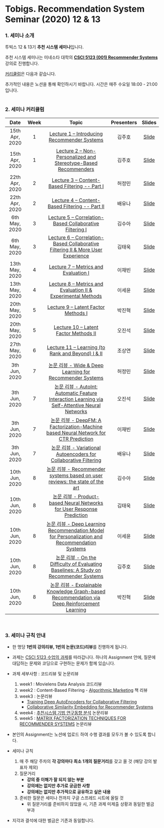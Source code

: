 # Tobigs. Recommendation System Seminar (2020) 12 & 13

### 1. 세미나 소개

투빅스 12 & 13기 **추천 시스템 세미나**입니다.

추천 시스템 세미나는 미네소타 대학의 **[CSCI 5123 (001) Recommender Systems](https://www.coursera.org/specializations/recommender-systems)** 강의로 진행합니다.

[커리큘럼](https://canvas.umn.edu/courses/135116)은 다음과 같습니다.

추가적인 내용은 노션을 통해 확인하시기 바랍니다. 시간은 매주 수요일 18:00 - 21:00 입니다.
<br/>
<br/>

### 2. 세미나 커리큘럼

|       Date       | Week | Topic | Presenters | Slides |
|:----------------:|:------:|:----------------------------------------:|:----------:|:------:|
| 15th Apr, 2020 | 1  | [Lecture 1 – Introducing Recommender Systems](https://www.coursera.org/lecture/recommender-systems-introduction/movielens-tour-HcINn) | 김주호 | [Slide](https://drive.google.com/file/d/1f6kNnNzmP2zPgfaQ0LJEWGXkbyW_ByAD/view?usp=sharing) |
| 15th Apr, 2020 | 1 | [Lecture 2 – Non-Personalized and Stereotype-Based Recommenders](https://www.coursera.org/lecture/recommender-systems-introduction/non-personalized-and-stereotype-based-recommenders-EnZWZ) | 김주호 | [Slide]()
| 22th Apr, 2020 | 2 | [Lecture 3 – Content-Based Filtering -- Part I](https://www.coursera.org/lecture/recommender-systems-introduction/introduction-to-content-based-recommenders-git6K) | 허정민 | [Slide](https://drive.google.com/file/d/1avzlJpgjQ-shCwu-ePm2Bcxzs1hBdhZv/view?usp=sharing)
| 22th Apr, 2020 | 2 | [Lecture 4 – Content-Based Filtering -- Part II](https://www.coursera.org/lecture/recommender-systems-introduction/assignment-2-introduction-content-based-filtering-in-a-spreadsheet-sEuDb) | 배유나 | [Slide]()
| 6th May, 2020 | 3 | [Lecture 5 – Correlation-Based Collaborative Filtering I](https://www.coursera.org/lecture/collaborative-filtering/user-user-collaborative-filtering-vxEBZ) | 김수아 | [Slide](https://drive.google.com/file/d/1hs6ZltrwGbuTu7dTuWRzFIlzA45TSGdz/view?usp=sharing)
| 6th May, 2020 | 3 | [Lecture 6 – Correlation-Based Collaborative Filtering II & More User Experience](https://www.coursera.org/lecture/collaborative-filtering/user-user-collaborative-filtering-vxEBZ) | 김태욱 | [Slide](https://drive.google.com/file/d/1Vyi5mJ31FH_yrXyD35hvsJAdOviXt8Pa/view?usp=sharing)
| 13th May, 2020 | 4 | [Lecture 7 – Metrics and Evaluation I](https://www.coursera.org/learn/recommender-metrics?specialization=recommender-systems#syllabus) | 이재빈 | [Slide](https://drive.google.com/file/d/1anu_XGb_a1_Bb8xtccWUHaVy7IMD6-45/view?usp=sharing)
| 13th May, 2020 | 4 | [Lecture 8 – Metrics and Evaluation II & Experimental Methods](https://www.coursera.org/learn/recommender-metrics?specialization=recommender-systems#syllabus) | 이세윤 | [Slide](https://drive.google.com/file/d/17yGPewLZL33OrqwlhZtXiZHXoi-qeqWX/view?usp=sharing)
| 20th May, 2020 | 5 | [Lecture 9 – Latent Factor Methods I](https://www.coursera.org/learn/matrix-factorization?specialization=recommender-systems#syllabus) | 박진혁 | [Slide](https://drive.google.com/file/d/1ppc4ZVgUrElTZpv4B38O-adV8_Yp4K6e/view?usp=sharing)
| 20th May, 2020 | 5 | [Lecture 10 – Latent Factor Methods II](https://www.coursera.org/learn/matrix-factorization?specialization=recommender-systems#syllabus) | 오진석 | [Slide](https://drive.google.com/file/d/1EvVVxKhq5jONdrkO1P_shdMsKswElvlz/view?usp=sharing)
| 27th May, 2020 | 6 | [Lecture 11 – Learning (to Rank and Beyond) I & II](https://youtu.be/BLlvk_ODqFQ) | 조상연 | [Slide](https://drive.google.com/file/d/1LEtSU2dYeAA4CJ4PGIaJYZsTunlUjw2r/view?usp=sharing)
| 3th Jun, 2020 | 7 | [논문 리뷰 - Wide & Deep Learning for Recommender Systems](https://arxiv.org/pdf/1606.07792v1.pdf) | 허정민 | [Slide](https://drive.google.com/file/d/1G_G0q60BTjnLuenhxysPlxx7oDQYNEhL/view?usp=sharing)
| 3th Jun, 2020 | 7 | [논문 리뷰 - AutoInt: Automatic Feature Interaction Learning via Self-Attentive Neural Networks](https://arxiv.org/pdf/1810.11921v2.pdf)| 오진석 | [Slide](https://drive.google.com/file/d/1IogDlqNnkVduOtI0LF_ln1FLX951OgBF/view?usp=sharing)
| 3th Jun, 2020 | 7 | [논문 리뷰 - DeepFM: A Factorization-Machine based Neural Network for CTR Prediction](https://arxiv.org/pdf/1703.04247v1.pdf) | 이재빈 | [Slide](https://drive.google.com/file/d/1KFLhkvTsbVzeWQQQ3VBl7L4Ty856esYA/view?usp=sharing)
| 3th Jun, 2020 | 7 | [논문 리뷰 - Variational Autoencoders for Collaborative Filtering](https://arxiv.org/pdf/1802.05814.pdf) | 배유나 | [Slide](https://drive.google.com/file/d/1juPbmytkuopwJCbkGThfMPhUh7e_oLEE/view?usp=sharing)
| 10th Jun, 2020 | 8 | [논문 리뷰 - Recommender systems based on user reviews: the state of the art](https://s3.us-west-2.amazonaws.com/secure.notion-static.com/fe382278-2f92-4a65-a819-8d193a23985a/.pdf?X-Amz-Algorithm=AWS4-HMAC-SHA256&X-Amz-Credential=AKIAT73L2G45O3KS52Y5%2F20201009%2Fus-west-2%2Fs3%2Faws4_request&X-Amz-Date=20201009T064056Z&X-Amz-Expires=86400&X-Amz-Signature=df1a3126b32878dffa6277e53fb653c396527d08cec36ea28dfc422e8406db79&X-Amz-SignedHeaders=host&response-content-disposition=filename%20%3D%22%25EB%25A6%25AC%25EB%25B7%25B0%25EA%25B8%25B0%25EB%25B0%2598%25EC%25B6%2594%25EC%25B2%259C.pdf%22) | 김수아 | [Slide](https://drive.google.com/file/d/1L5ha-fAr93MO3nJcswA-0HGImF6wlYCO/view?usp=sharing)
| 10th Jun, 2020 | 8 | [논문 리뷰 - Product-based Neural Networks for User Response Prediction](https://arxiv.org/pdf/1611.00144.pdf) | 김태욱 | [Slide](https://drive.google.com/file/d/1zevHZFPzBZ_85HJSfNr4yhnItR2MLYrY/view?usp=sharing)
| 10th Jun, 2020 | 8 | [논문 리뷰 - Deep Learning Recommendation Model for Personalization and Recommendation Systems](https://arxiv.org/pdf/1906.00091.pdf) | 이세윤 | [Slide](https://drive.google.com/file/d/1FuSH57qKW2NK8aPhRR41ZV6aIrRFNbO4/view?usp=sharing)
| 10th Jun, 2020 | 8 | [논문 리뷰 - On the Difficulty of Evaluating Baselines: A Study on Recommender Systems](https://arxiv.org/pdf/1905.01395v1.pdf) | 김주호 | [Slide](https://drive.google.com/file/d/1JaWNUuasVouRfFQGhXcNlXJHhVMcgMPM/view?usp=sharing)
| 10th Jun, 2020 | 8 | [논문 리뷰 - Explainable Knowledge Graph-based Recommendation via Deep Reinforcement Learning](https://arxiv.org/pdf/1905.01395v1.pdf) | 박진혁 | [Slide](https://drive.google.com/file/d/1qRyDs3_iTVf_3zT6dRitlGjUyw0hyitJ/view?usp=sharing)
<br/>

### 3. 세미나 규칙 안내

- 한 명당 **1번의 강의리뷰, 1번의 논문(코드)리뷰**를 진행하게 됩니다. 

- 과제는 [CSCI 5123 수업의 과제](https://canvas.umn.edu/courses/135116/assignments)를 따라갑니다.
  하나의 Assignment 안에, 질문에 대답하는 문제와 코딩으로 구현하는 문제가 함께 있습니다. 
  
- 과제 세부사항 : 코드리뷰 및 논문리뷰 
  1. week1 : Movielens Data Analysis 코드리뷰 
  2. week2 : Content-Based Filtering - [Algorithmic Marketing](https://algorithmicweb.files.wordpress.com/2018/07/algorithmic-marketing-ai-for-marketing-operations-r1-7g.pdf) 책 리뷰 
  3. week3 : 논문리뷰 
     - [Training Deep AutoEncoders for Collaborative Filtering](https://arxiv.org/pdf/1708.01715.pdf) 
     - [Collaborative Similarity Embedding for Recommender Systems](https://arxiv.org/pdf/1902.06188.pdf)
  4. week4 : [추천시스템 기법 연구동향 분석](http://webcache.googleusercontent.com/search?q=cache:mBaNkDmrwukJ:www.ndsl.kr/soc_img/society/kiie/SGHHB1/2015/v41n2/SGHHB1_2015_v41n2_185.pdf+&cd=2&hl=ko&ct=clnk&gl=kr) 논문리뷰
  5. week5 : [MATRIX FACTORIZATION TECHNIQUES FOR RECOMMENDER SYSTEMS](https://datajobs.com/data-science-repo/Recommender-Systems-[Netflix].pdf) 논문리뷰 
   
- 본인의 Assignment는 노션에 업로드 하여 수행 결과를 모두가 볼 수 있도록 합니다. 

- 세미나 규칙 
    1. 매 주 해당 주차의 **각 강의마다 최소 1개의 질문거리**를 갖고 올 것 (해당 강의 발표자 제외)
    2. 질문거리
       - **강의 중 이해가 잘 되지 않는 부분**
       - **강의에는 없지만 추가로 궁금한 사항**
       - **강의에는 없지만 추가적으로 공유하고 싶은 내용**
    3. 준비한 질문은 세미나 전까지 구글 스프레드 시트에 올릴 것
       - 위 질문거리를 준비하지 않았을 시, 기존 과제 미제출 상황과 동일한 벌금 부과
       
- 지각과 결석에 대한 벌금은 기존과 동일합니다. 
